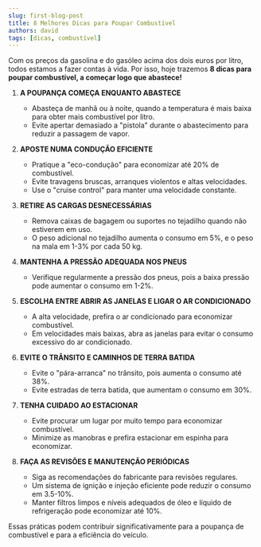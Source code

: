 ```yaml
---
slug: first-blog-post
title: 8 Melhores Dicas para Poupar Combustível
authors: david
tags: [dicas, combustível]
---
```


Com os preços da gasolina e do gasóleo acima dos dois euros por litro, todos estamos a fazer contas à vida. Por isso, hoje trazemos **8 dicas para poupar combustível, a começar logo que abastece!** 

1. **A POUPANÇA COMEÇA ENQUANTO ABASTECE**
   - Abasteça de manhã ou à noite, quando a temperatura é mais baixa para obter mais combustível por litro.
   - Evite apertar demasiado a "pistola" durante o abastecimento para reduzir a passagem de vapor.

2. **APOSTE NUMA CONDUÇÃO EFICIENTE**
   - Pratique a "eco-condução" para economizar até 20% de combustível.
   - Evite travagens bruscas, arranques violentos e altas velocidades.
   - Use o "cruise control" para manter uma velocidade constante.

3. **RETIRE AS CARGAS DESNECESSÁRIAS**
   - Remova caixas de bagagem ou suportes no tejadilho quando não estiverem em uso.
   - O peso adicional no tejadilho aumenta o consumo em 5%, e o peso na mala em 1-3% por cada 50 kg.

4. **MANTENHA A PRESSÃO ADEQUADA NOS PNEUS**
   - Verifique regularmente a pressão dos pneus, pois a baixa pressão pode aumentar o consumo em 1-2%.

5. **ESCOLHA ENTRE ABRIR AS JANELAS E LIGAR O AR CONDICIONADO**
   - A alta velocidade, prefira o ar condicionado para economizar combustível.
   - Em velocidades mais baixas, abra as janelas para evitar o consumo excessivo do ar condicionado.

6. **EVITE O TRÂNSITO E CAMINHOS DE TERRA BATIDA**
   - Evite o "pára-arranca" no trânsito, pois aumenta o consumo até 38%.
   - Evite estradas de terra batida, que aumentam o consumo em 30%.

7. **TENHA CUIDADO AO ESTACIONAR**
   - Evite procurar um lugar por muito tempo para economizar combustível.
   - Minimize as manobras e prefira estacionar em espinha para economizar.

8. **FAÇA AS REVISÕES E MANUTENÇÃO PERIÓDICAS**
   - Siga as recomendações do fabricante para revisões regulares.
   - Um sistema de ignição e injeção eficiente pode reduzir o consumo em 3.5-10%.
   - Manter filtros limpos e níveis adequados de óleo e líquido de refrigeração pode economizar até 10%.

Essas práticas podem contribuir significativamente para a poupança de combustível e para a eficiência do veículo.

